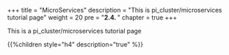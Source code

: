 +++
title = "MicroServices"
description = "This is pi_cluster/microservices tutorial page"
weight = 20 
pre = "<b>2.4. </b>"
chapter = true
+++

This is a pi_cluster/microservices tutorial page

{{%children style="h4" description="true" %}}

